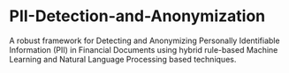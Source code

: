 # PII-Detection-and-Anonymization
A robust framework for Detecting and Anonymizing Personally Identifiable Information (PII) in Financial Documents using hybrid rule-based Machine Learning and Natural Language Processing based techniques.
